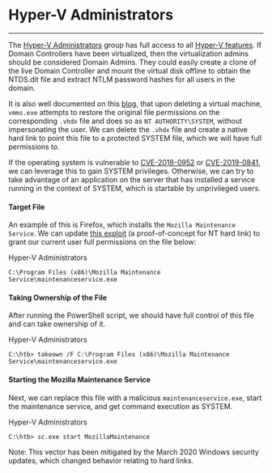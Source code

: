 # Hyper-V Administrators

---

The [Hyper-V Administrators](https://docs.microsoft.com/en-us/windows/security/identity-protection/access-control/active-directory-security-groups#hyper-v-administrators) group has full access to all [Hyper-V features](https://docs.microsoft.com/en-us/windows-server/manage/windows-admin-center/use/manage-virtual-machines). If Domain Controllers have been virtualized, then the virtualization admins should be considered Domain Admins. They could easily create a clone of the live Domain Controller and mount the virtual disk offline to obtain the NTDS.dit file and extract NTLM password hashes for all users in the domain.

It is also well documented on this [blog](https://decoder.cloud/2020/01/20/from-hyper-v-admin-to-system/), that upon deleting a virtual machine, `vmms.exe` attempts to restore the original file permissions on the corresponding `.vhdx` file and does so as `NT AUTHORITY\SYSTEM`, without impersonating the user. We can delete the `.vhdx` file and create a native hard link to point this file to a protected SYSTEM file, which we will have full permissions to.

If the operating system is vulnerable to [CVE-2018-0952](https://www.tenable.com/cve/CVE-2018-0952) or [CVE-2019-0841](https://www.tenable.com/cve/CVE-2019-0841), we can leverage this to gain SYSTEM privileges. Otherwise, we can try to take advantage of an application on the server that has installed a service running in the context of SYSTEM, which is startable by unprivileged users.

#### Target File

An example of this is Firefox, which installs the `Mozilla Maintenance Service`. We can update [this exploit](https://raw.githubusercontent.com/decoder-it/Hyper-V-admin-EOP/master/hyperv-eop.ps1) (a proof-of-concept for NT hard link) to grant our current user full permissions on the file below:

Hyper-V Administrators

```shell-session
C:\Program Files (x86)\Mozilla Maintenance Service\maintenanceservice.exe
```

#### Taking Ownership of the File

After running the PowerShell script, we should have full control of this file and can take ownership of it.

Hyper-V Administrators

```cmd-session
C:\htb> takeown /F C:\Program Files (x86)\Mozilla Maintenance Service\maintenanceservice.exe
```

#### Starting the Mozilla Maintenance Service

Next, we can replace this file with a malicious `maintenanceservice.exe`, start the maintenance service, and get command execution as SYSTEM.

Hyper-V Administrators

```cmd-session
C:\htb> sc.exe start MozillaMaintenance
```

Note: This vector has been mitigated by the March 2020 Windows security updates, which changed behavior relating to hard links.